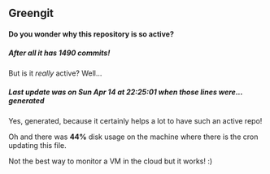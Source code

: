 ## Greengit

#### Do you wonder why this repository is so active?

##### After all it has 1490 commits!

But is it *really* active? Well...

##### Last update was on Sun Apr 14 at 22:25:01 when those lines were... generated

Yes, generated, because it certainly helps a lot to have such an active repo!

Oh and there was **44%** disk usage on the machine
where there is the cron updating this file.

Not the best way to monitor a VM in the cloud but it works! :)
